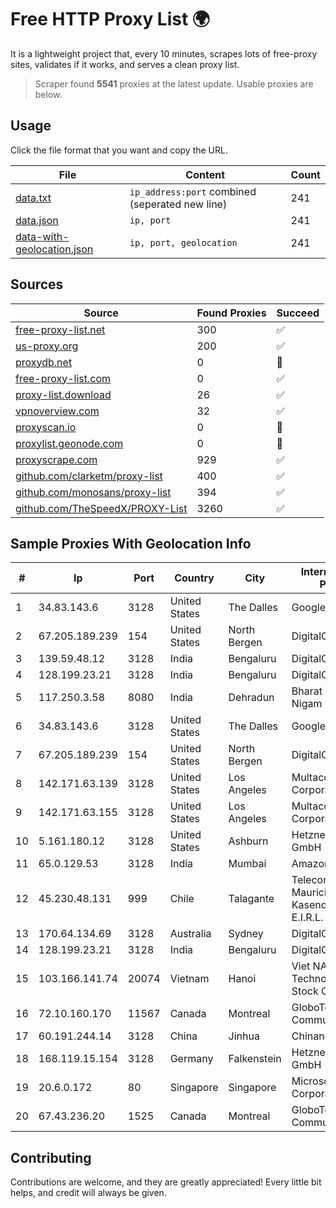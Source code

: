 
# Free HTTP Proxy List 🌍

It is a lightweight project that, every 10 minutes, scrapes lots of free-proxy sites, validates if it works, and serves a clean proxy list.


> Scraper found **5541** proxies at the latest update. Usable proxies are below.

## Usage

Click the file format that you want and copy the URL.


|File|Content|Count|
|----|-------|-----|
|[data.txt](https://raw.githubusercontent.com/themiralay/Proxy-List-World/master/data.txt)|`ip_address:port` combined (seperated new line)|241|
|[data.json](https://raw.githubusercontent.com/themiralay/Proxy-List-World/master/data.json)|`ip, port`|241|
|[data-with-geolocation.json](https://raw.githubusercontent.com/themiralay/Proxy-List-World/master/data-with-geolocation.json)|`ip, port, geolocation`|241|

## Sources

|Source|Found Proxies|Succeed|
|------|-------------|-------|
|[free-proxy-list.net](https://free-proxy-list.net)|300|✅|
|[us-proxy.org](https://www.us-proxy.org)|200|✅|
|[proxydb.net](http://proxydb.net)|0|🚫|
|[free-proxy-list.com](https://free-proxy-list.com/?page=&port=&type%5B%5D=http&type%5B%5D=https&up_time=0&search=Search)|0|✅|
|[proxy-list.download](https://www.proxy-list.download/HTTP)|26|✅|
|[vpnoverview.com](https://vpnoverview.com/privacy/anonymous-browsing/free-proxy-servers)|32|✅|
|[proxyscan.io](https://www.proxyscan.io)|0|🚫|
|[proxylist.geonode.com](https://proxylist.geonode.com/api/proxy-list?limit=300&page=1&sort_by=lastChecked&sort_type=desc&protocols=http,https)|0|🚫|
|[proxyscrape.com](https://api.proxyscrape.com/v2/?request=displayproxies&protocol=http&timeout=10000&country=all&ssl=all&anonymity=all)|929|✅|
|[github.com/clarketm/proxy-list](https://raw.githubusercontent.com/clarketm/proxy-list/master/proxy-list-raw.txt)|400|✅|
|[github.com/monosans/proxy-list](https://raw.githubusercontent.com/monosans/proxy-list/main/proxies/http.txt)|394|✅|
|[github.com/TheSpeedX/PROXY-List](https://raw.githubusercontent.com/TheSpeedX/PROXY-List/master/http.txt)|3260|✅|


## Sample Proxies With Geolocation Info

|#|Ip|Port|Country|City|Internet Service Provider|
|-|--|----|-------|----|-------------------------|
|1|34.83.143.6|3128|United States|The Dalles|Google LLC|
|2|67.205.189.239|154|United States|North Bergen|DigitalOcean, LLC|
|3|139.59.48.12|3128|India|Bengaluru|DigitalOcean, LLC|
|4|128.199.23.21|3128|India|Bengaluru|DigitalOcean, LLC|
|5|117.250.3.58|8080|India|Dehradun|Bharat Sanchar Nigam Ltd|
|6|34.83.143.6|3128|United States|The Dalles|Google LLC|
|7|67.205.189.239|154|United States|North Bergen|DigitalOcean, LLC|
|8|142.171.63.139|3128|United States|Los Angeles|Multacom Corporation|
|9|142.171.63.155|3128|United States|Los Angeles|Multacom Corporation|
|10|5.161.180.12|3128|United States|Ashburn|Hetzner Online GmbH|
|11|65.0.129.53|3128|India|Mumbai|Amazon.com|
|12|45.230.48.131|999|Chile|Talagante|Telecomunicaciones Mauricio Andres Kasendra Larenas E.I.R.L.|
|13|170.64.134.69|3128|Australia|Sydney|DigitalOcean, LLC|
|14|128.199.23.21|3128|India|Bengaluru|DigitalOcean, LLC|
|15|103.166.141.74|20074|Vietnam|Hanoi|Viet NAM Cloud Technology Joint Stock Company|
|16|72.10.160.170|11567|Canada|Montreal|GloboTech Communications|
|17|60.191.244.14|3128|China|Jinhua|Chinanet|
|18|168.119.15.154|3128|Germany|Falkenstein|Hetzner Online GmbH|
|19|20.6.0.172|80|Singapore|Singapore|Microsoft Corporation|
|20|67.43.236.20|1525|Canada|Montreal|GloboTech Communications|



## Contributing

Contributions are welcome, and they are greatly appreciated! Every
little bit helps, and credit will always be given.

